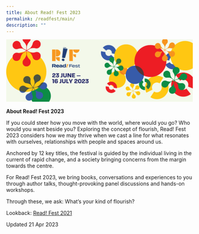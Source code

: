 ```yaml
---
title: About Read! Fest 2023
permalink: /readfest/main/
description: ""
---
```

![banner RF](\images\RF23\rf23_websiteheader.png)

**About Read! Fest 2023**

If you could steer how you move with the world, where would you go? Who would you want beside you? Exploring the concept of flourish, Read! Fest 2023 considers how we may thrive when we cast a line for what resonates with ourselves, relationships with people and spaces around us.

Anchored by 12 key titles, the festival is guided by the individual living in the current of rapid change, and a society bringing concerns from the margin towards the centre. 

For Read! Fest 2023, we bring books, conversations and experiences to you through author talks, thought-provoking panel discussions and hands-on workshops.

Through these, we ask: What’s your kind of flourish?


Lookback: [Read! Fest 2021](/rfarchive/rf21/)

Updated 21 Apr 2023